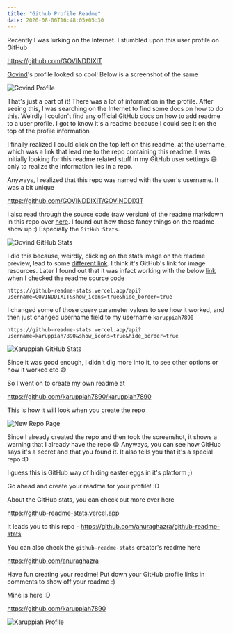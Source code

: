 ```yaml
---
title: "Github Profile Readme"
date: 2020-08-06T16:48:05+05:30
---
```


Recently I was lurking on the Internet. I stumbled upon this user
profile on GitHub

https://github.com/GOVINDDIXIT

[Govind](https://github.com/GOVINDDIXIT)'s profile looked so cool!
Below is a screenshot of the same

![Govind Profile](/blog/img/github-profile-readme/govind-profile.png "Govind Profile")

That's just a part of it! There was a lot of information in the profile.
After seeing this, I was searching on the Internet to find some docs on
how to do this. Weirdly I couldn't find any official GitHub docs on how
to add readme to a user profile. I got to know it's a readme because I
could see it on the top of the profile information

I finally realized I could click on the top left on this readme,
at the username, which was a link that lead me to the repo containing
this readme. I was initially looking for this readme related stuff
in my GitHub user settings 😅 only to realize the information lies
in a repo.

Anyways, I realized that this repo was named with the user's
username. It was a bit unique

https://github.com/GOVINDDIXIT/GOVINDDIXIT

I also read through the source code (raw version) of the readme
markdown in this repo over
[here](https://raw.githubusercontent.com/GOVINDDIXIT/GOVINDDIXIT/master/README.md).
I found out how those fancy things on the readme show up :)
Especially the `GitHub Stats`.

![Govind GitHub Stats](/blog/img/github-profile-readme/govind-github-stats.png "Govind GitHub Stats")

I did this because, weirdly, clicking on the stats image on the readme preview,
lead to some [different link](https://camo.githubusercontent.com/4327ba150b74ae48ce926fee95968b0efeed725b/68747470733a2f2f6769746875622d726561646d652d73746174732e76657263656c2e6170702f6170693f757365726e616d653d474f56494e4444495849542673686f775f69636f6e733d7472756526686964655f626f726465723d74727565).
I think it's GitHub's link for image resources. Later I found out that it was
infact working with the below
[link](https://github-readme-stats.vercel.app/api?username=GOVINDDIXIT&show_icons=true&hide_border=true) 
when I checked the readme source code

```
https://github-readme-stats.vercel.app/api?username=GOVINDDIXIT&show_icons=true&hide_border=true
```

I changed some of those query parameter values to see how it worked,
and then just changed username field to my username `karuppiah7890`

```
https://github-readme-stats.vercel.app/api?username=karuppiah7890&show_icons=true&hide_border=true
```

![Karuppiah GitHub Stats](/blog/img/github-profile-readme/karuppiah-github-stats.png "Karuppiah GitHub Stats")

Since it was good enough, I didn't dig more into it, to
see other options or how it worked etc 😅

So I went on to create my own readme at

https://github.com/karuppiah7890/karuppiah7890

This is how it will look when you create the repo

![New Repo Page](/blog/img/github-profile-readme/new-repo-page.png "New Repo Page")

Since I already created the repo and then took the
screenshot, it shows a warning that I already have the
repo 😂 Anyways, you can see how GitHub says it's a secret
and that you found it. It also tells you that it's a special
repo :D

I guess this is GitHub way of hiding easter eggs in it's
platform ;)

Go ahead and create your readme for your profile! :D

About the GitHub stats, you can check out more over here

https://github-readme-stats.vercel.app

It leads you to this repo - 
https://github.com/anuraghazra/github-readme-stats

You can also check the `github-readme-stats` creator's
readme here

https://github.com/anuraghazra

Have fun creating your readme! Put down your GitHub
profile links in comments to show off your readme :)

Mine is here :D

https://github.com/karuppiah7890

![Karuppiah Profile](/blog/img/github-profile-readme/karuppiah-profile.png "Karuppiah Profile")
